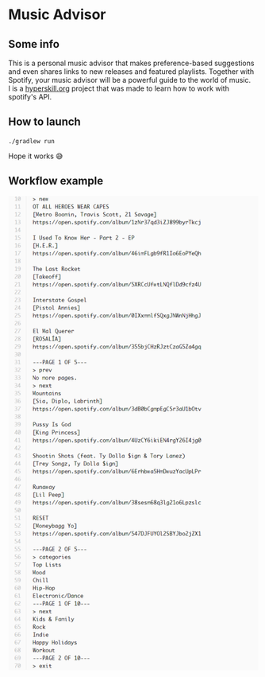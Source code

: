 # Music Advisor

## Some info 

This is a personal music advisor that makes preference-based suggestions and even shares links to new releases and featured playlists. Together with Spotify, your music advisor will be a powerful guide to the world of music.\
I is a [hyperskill.org] project that was made to learn how to work with spotify's API.

## How to launch

```shell script
./gradlew run
```
Hope it works 😅

## Workflow example

![screenshot](images/screenShot.png)

[hyperskill.org]: https://hyperskill.org/